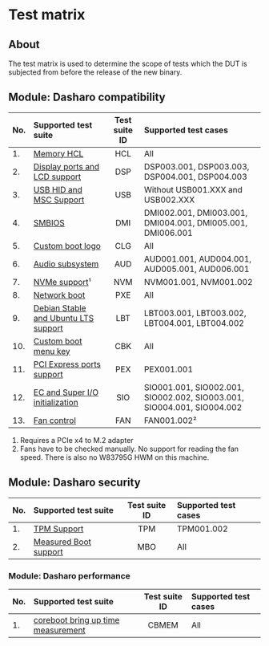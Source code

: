 # Test matrix

## About

The test matrix is used to determine the scope of tests which the DUT is
subjected from before the release of the new binary.

## Module: Dasharo compatibility

| No.  | Supported test suite                              | Test suite ID | Supported test cases                 |
|:-----|:--------------------------------------------------|:-------------:|:-------------------------------------|
| 1.   | [Memory HCL][HCL]                                 | HCL           | All                                  |
| 2.   | [Display ports and LCD support][DSP]              | DSP           | DSP003.001, DSP003.003, DSP004.001, DSP004.003 |
| 3.   | [USB HID and MSC Support][USB]                    | USB           | Without USB001.XXX and USB002.XXX    |
| 4.   | [SMBIOS][DMI]                                     | DMI           | DMI002.001, DMI003.001, DMI004.001, DMI005.001, DMI006.001|
| 5.   | [Custom boot logo][CLG]                           | CLG           | All                                  |
| 6.   | [Audio subsystem][AUD]                            | AUD           | AUD001.001, AUD004.001, AUD005.001, AUD006.001 |
| 7.   | [NVMe support][NVM]&sup1;                         | NVM           | NVM001.001, NVM001.002               |
| 8.   | [Network boot][PXE]                               | PXE           | All                                  |
| 9.   | [Debian Stable and Ubuntu LTS support][LBT]       | LBT           | LBT003.001, LBT003.002, LBT004.001, LBT004.002|
| 10.  | [Custom boot menu key][CBK]                       | CBK           | All                                  |
| 11.  | [PCI Express ports support][PEX]                  | PEX           | PEX001.001                           |
| 12.  | [EC and Super I/O initialization][ECR]            | SIO           | SIO001.001, SIO002.001, SIO002.002, SIO003.001, SIO004.001, SIO004.002|
| 13.  | [Fan control][FAN]                                | FAN           | FAN001.002&sup2;                     |

1) Requires a PCIe x4 to M.2 adapter
2) Fans have to be checked manually. No support for reading the fan speed.
   There is also no W83795G HWM on this machine.

[HCL]: ../../unified-test-documentation/dasharo-compatibility/301-memory-hcl.md
[EFI]: ../../unified-test-documentation/dasharo-compatibility/30M-uefi-compatible-interface.md
[USH]: ../../unified-test-documentation/dasharo-compatibility/30P-uefi-shell.md
[DSP]: ../../unified-test-documentation/dasharo-compatibility/31E-display-ports-and-lcd.md
[USB]: ../../unified-test-documentation/dasharo-compatibility/306-usb-hid-and-msc-support.md
[DMI]: ../../unified-test-documentation/dasharo-compatibility/31L-smbios.md
[CLG]: ../../unified-test-documentation/dasharo-compatibility/304-custom-logo.md
[MWL]: ../../unified-test-documentation/dasharo-compatibility/31K-minipcie-verification.md
[WLE]: ../../unified-test-documentation/dasharo-compatibility/318-m2-wifi-bluetooth.md
[AUD]: ../../unified-test-documentation/dasharo-compatibility/31F-audio-subsystem.md
[NVM]: ../../unified-test-documentation/dasharo-compatibility/312-nvme-support.md
[PXE]: ../../unified-test-documentation/dasharo-compatibility/315-network-boot.md
[LBT]: ../../unified-test-documentation/dasharo-compatibility/308-debian-stable-and-ubuntu-lts-support.md
[WBT]: ../../unified-test-documentation/dasharo-compatibility/31A-windows-booting.md
[SDC]: ../../unified-test-documentation/dasharo-compatibility/316-sdcard-reader.md
[CLG]: ../../unified-test-documentation/dasharo-compatibility/304-custom-logo.md
[CBK]: ../../unified-test-documentation/dasharo-compatibility/303-custom-boot-menu-key.md
[PEX]: ../../unified-test-documentation/dasharo-compatibility/31R-pcie-ports.md
[ECR]: ../../unified-test-documentation/dasharo-compatibility/31G-ec-and-superio.md
[FAN]: ../../unified-test-documentation/dasharo-compatibility/S31-coreboot-fan-control.md

## Module: Dasharo security

| No.  | Supported test suite                              | Test suite ID | Supported test cases                 |
|:-----|:--------------------------------------------------|:-------------:|:-------------------------------------|
| 1.   | [TPM Support][TPM]                                | TPM           | TPM001.002                           |
| 2.   | [Measured Boot support][MBO]                      | MBO           | All                                  |

[TPM]: ../../unified-test-documentation/dasharo-security/200-tpm-support.md
[VBO]: ../../unified-test-documentation/dasharo-security/201-verified-boot.md
[MBO]: ../../unified-test-documentation/dasharo-security/203-measured-boot.md
[SBO]: ../../unified-test-documentation/dasharo-security/206-secure-boot.md

### Module: Dasharo performance

| No.  | Supported test suite                              | Test suite ID | Supported test cases                 |
|:-----|:--------------------------------------------------|:-------------:|:-------------------------------------|
| 1.   | [coreboot bring up time measurement][CBMEM]       | CBMEM         | All                                  |

[CBMEM]: ../../unified-test-documentation/dasharo-performance/400-coreboot-boot-measure.md

